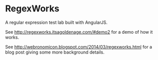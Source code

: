 RegexWorks
==========

A regular expression test lab built with AngularJS.

See http://regexworks.itsagoldenage.com/#demo2 for a demo of how it works.

See http://webronomicon.blogspot.com/2014/03/regexworks.html for a blog post giving some more background details.
